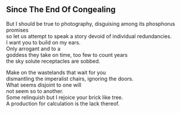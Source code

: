 Since The End Of Congealing
---------------------------
But I should be true to photography, disguising among its phosphorus promises  
so let us attempt to speak a story devoid of individual redundancies.  
I want you to build on my ears.  
Only arrogant and to a  
goddess they take on time, too few to count years  
the sky solute receptacles are sobbed.  
  
Make on the wastelands that wait for you  
dismantling the imperalist chairs, ignoring the doors.  
What seems disjoint to one will  
not seem so to another.  
Some relinquish but I rejoice your brick like tree.  
A production for calculation is the lack thereof.  
